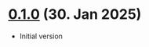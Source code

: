 
# [0.1.0](https://github.com/OpenFlightHub/mode-s-adsb-parser/commit/de736fd3eee5936f1f9a6383a5710f77cec6f025) (30. Jan 2025)

* Initial version